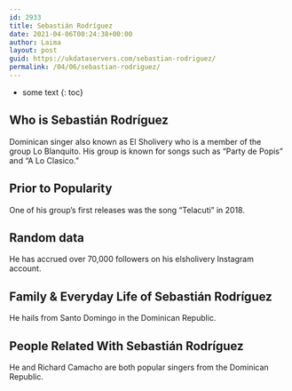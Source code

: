 ```yaml
---
id: 2933
title: Sebastián Rodríguez
date: 2021-04-06T00:24:38+00:00
author: Laima
layout: post
guid: https://ukdataservers.com/sebastian-rodriguez/
permalink: /04/06/sebastian-rodriguez/
---
```


* some text
{: toc}


## Who is Sebastián Rodríguez
                  
                  
                  
Dominican singer also known as El Sholivery who is a member of the group Lo Blanquito. His group is known for songs such as &#8220;Party de Popis&#8221; and &#8220;A Lo Clasico.&#8221;  
                  
              
            
              
            
                
                
                
## Prior to Popularity
                  
                  
                  
One of his group&#8217;s first releases was the song &#8220;Telacuti&#8221; in 2018. 
                  
              
            
              
            
                
                
                
## Random data
                  
                  
                  
He has accrued over 70,000 followers on his elsholivery Instagram account. 
                  
              
            
              
            
                
                
                
## Family & Everyday Life of Sebastián Rodríguez
                  
                  
                  
He hails from Santo Domingo in the Dominican Republic. 
                  
              
            
              
            
                
                
                
## People Related With Sebastián Rodríguez
                  
                  
                  
He and Richard Camacho are both popular singers from the Dominican Republic. 
                  
              
            
              
            
                
              
            
              
              
            
            
              
            
          
          
          